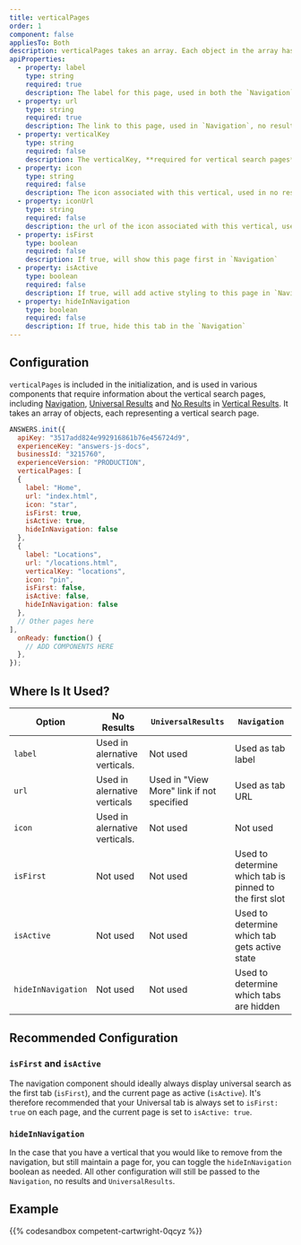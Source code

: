 ```yaml
---
title: verticalPages
order: 1
component: false
appliesTo: Both
description: verticalPages takes an array. Each object in the array has the following properties.
apiProperties:
  - property: label
    type: string
    required: true
    description: The label for this page, used in both the `Navigation` and no results
  - property: url
    type: string
    required: true
    description: The link to this page, used in `Navigation`, no results and `UniversalResults` 
  - property: verticalKey
    type: string
    required: false
    description: The verticalKey, **required for vertical search pages**, must be omitted for universal search  
  - property: icon
    type: string
    required: false
    description: The icon associated with this vertical, used in no results
  - property: iconUrl
    type: string
    required: false
    description: the url of the icon associated with this vertical, used in no results. Takes precedence over `icon`.  
  - property: isFirst
    type: boolean
    required: false
    description: If true, will show this page first in `Navigation`
  - property: isActive
    type: boolean
    required: false
    description: If true, will add active styling to this page in `Navigation` 
  - property: hideInNavigation
    type: boolean
    required: false
    description: If true, hide this tab in the `Navigation`     
---
```


## Configuration
`verticalPages` is included in the initialization, and is used in various components that require information about the vertical search pages, including [Navigation](/components/navigation), [Universal Results](/components/universal-results) and [No Results](/guides/vertical-no-results) in [Vertical Results](/components/vertical-results). It takes an array of objects, each representing a vertical search page. 

```js
ANSWERS.init({
  apiKey: "3517add824e992916861b76e456724d9",
  experienceKey: "answers-js-docs",
  businessId: "3215760",
  experienceVersion: "PRODUCTION",
  verticalPages: [
  {
    label: "Home",
    url: "index.html",
    icon: "star",
    isFirst: true,
    isActive: true,
    hideInNavigation: false
  },
  {
    label: "Locations",
    url: "/locations.html",
    verticalKey: "locations",
    icon: "pin",
    isFirst: false,
    isActive: false,
    hideInNavigation: false
  },
  // Other pages here
],
  onReady: function() {
    // ADD COMPONENTS HERE
  },
});

```
## Where Is It Used?
| Option        | No Results           | `UniversalResults`  | `Navigation`  |
| ------------- |--------------------- | ------------------- |----------- |
| `label`       | Used in alernative verticals. | Not used | Used as tab label |
| `url`         | Used in alernative verticals | Used in "View More" link if not specified| Used as tab URL |
| `icon`       | Used in alernative verticals. | Not used | Not used |
| `isFirst`       | Not used | Not used | Used to determine which tab is pinned to the first slot |
| `isActive`       | Not used | Not used | Used to determine which tab gets active state |
| `hideInNavigation`       | Not used | Not used | Used to determine which tabs are hidden |

## Recommended Configuration
### `isFirst` and `isActive`
The navigation component should ideally always display universal search as the first tab (`isFirst`), and the current page as active (`isActive`). It's therefore recommended that your Universal tab is always set to `isFirst: true` on each page, and the current page is set to `isActive: true`.

### `hideInNavigation`
In the case that you have a vertical that you would like to remove from the navigation, but still maintain a page for, you can toggle the `hideInNavigation` boolean as needed. All other configuration will still be passed to the `Navigation`, no results and `UniversalResults`. 

## Example
{{% codesandbox competent-cartwright-0qcyz %}}

